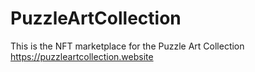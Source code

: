 # PuzzleArtCollection
This is the NFT marketplace for the Puzzle Art Collection 
https://puzzleartcollection.website
